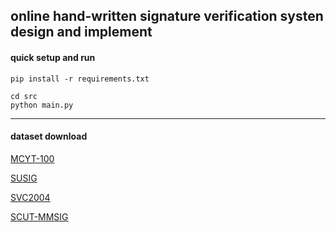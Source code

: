## online hand-written signature verification systen design and implement

#### quick setup and run

```shell
pip install -r requirements.txt

cd src
python main.py
```

---

#### dataset download

[MCYT-100](http://atvs.ii.uam.es/atvs/mcyt100s.html)

[SUSIG](https://biometrics.sabanciuniv.edu/susig.html)

[SVC2004](https://www.cse.ust.hk/svc2004/download.html)

[SCUT-MMSIG](https://github.com/BIP-Lab/SCUT-MMSIG-database)

